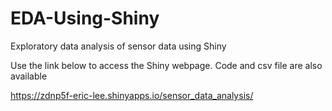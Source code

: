 # EDA-Using-Shiny
Exploratory data analysis of sensor data using Shiny

Use the link below to access the Shiny webpage. Code and csv file are also available

https://zdnp5f-eric-lee.shinyapps.io/sensor_data_analysis/
